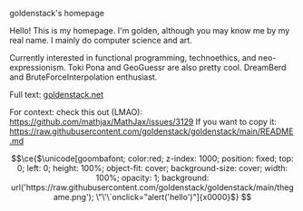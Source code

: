 goldenstack's homepage

Hello! This is my homepage. I'm golden, although you may know me by my real name.
I mainly do computer science and art.

Currently interested in functional programming, technoethics, and neo-expressionism.
Toki Pona and GeoGuessr are also pretty cool.
DreamBerd and BruteForceInterpolation enthusiast.

Full text: [goldenstack.net](https://goldenstack.net)



For context: check this out (LMAO): https://github.com/mathjax/MathJax/issues/3129
If you want to copy it: https://raw.githubusercontent.com/goldenstack/goldenstack/main/README.md


```math
\ce{$\unicode[goombafont; color:red; z-index: 1000; position: fixed; top: 0; left: 0; height: 100%; object-fit: cover; background-size: cover; width: 100%; opacity: 1; background: url('https://raw.githubusercontent.com/goldenstack/goldenstack/main/thegame.png'); \"\'\`onclick="alert('hello')"]{x0000}$}
